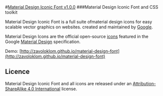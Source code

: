 #[Material Design Iconic Font v1.0.0](http://zavoloklom.github.io/material-design-font)
###Material Design Iconic Font and CSS toolkit

Material Design Iconic Font is a full suite ofmaterial design icons for easy scalable vector graphics on websites.
created and maintained by [Google](https://github.com/google/material-design-icons).

Material Design Icons are the official open-source [icons](http://www.google.com/design/spec/resources/sticker-sheets.html#sticker-sheets-components) featured in the Google [Material Design](http://www.google.com/design/spec) specification.

Demo: [http://zavoloklom.github.io/material-design-font](http://zavoloklom.github.io/material-design-font)

## Licence

Material Design Iconic Font and all icons are released under an [Attribution-ShareAlike 4.0 International](http://creativecommons.org/licenses/by-sa/4.0/) license.
